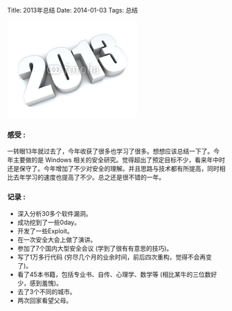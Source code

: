 Title: 2013年总结
Date: 2014-01-03
Tags: 总结

![2013_year][2013_year]

### 感受 :
一转眼13年就过去了，今年收获了很多也学习了很多。想想应该总结一下了。今年主要做的是 Windows 相关的安全研究。觉得超出了预定目标不少，看来年中时还是保守了。今年增加了不少对安全的理解。并且思路与技术都有所提高，同时相比去年学习的速度也提高了不少。总之还是很不错的一年。


### 记录 :
* 深入分析30多个软件漏洞。
* 成功挖到了一些0day。
* 开发了一些Exploit。
* 在一次安全大会上做了演讲。
* 参加了7个国内大型安全会议 (学到了很有有意思的技巧)。
* 写了1万多行代码 (穷尽几个月的业余时间，前后四次重构，觉得不会再变了)。
* 看了45本书籍，包括专业书、自传、心理学、数学等 (相比某牛的三位数好少，感到羞愧)。
* 去了3个不同的城市。
* 两次回家看望父母。


[2013_year]: /2013年总结/images/2013_year.jpg